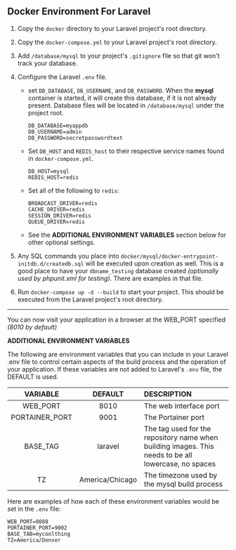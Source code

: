 ## Docker Environment For Laravel

1. Copy the `docker` directory to your Laravel project's root directory.

2. Copy the `docker-compose.yml` to your Laravel project's root directory.

3. Add `/database/mysql` to your project's `.gitignore` file so that git won't track your database.

4. Configure the Laravel `.env` file.

    - set `DB_DATABASE`, `DB_USERNAME`, and `DB_PASSWORD`. When the **mysql** container is started, it will create this database, if it is not already present. Database files will be located in `/database/mysql` under the project root.

        ```
        DB_DATABASE=myappdb
        DB_USERNAME=admin
        DB_PASSWORD=secretpasswordtext
        ```

    - Set `DB_HOST` and `REDIS_host` to their respective service names found in `docker-compose.yml`.

        ```
        DB_HOST=mysql
        REDIS_HOST=redis
        ```

    - Set all of the following to `redis`:

        ```
        BROADCAST_DRIVER=redis
        CACHE_DRIVER=redis
        SESSION_DRIVER=redis
        QUEUE_DRIVER=redis
        ```

    - See the **ADDITIONAL ENVIRONMENT VARIABLES** section below for other optional settings.

4. Any SQL commands you place into `docker/mysql/docker-entrypoint-initdb.d/createdb.sql` will be executed upon creation as well. This is a good place to have your `dbname_testing` database created *(optionally used by phpunit.xml for testing)*. There are examples in that file.

6. Run `docker-compose up -d --build` to start your project. This should be executed from the Laravel project's root directory.

---

You can now visit your application in a browser at the WEB_PORT specified *(8010 by default)*

**ADDITIONAL ENVIRONMENT VARIABLES**

The following are environment variables that you can include in your Laravel .env file to control certain aspects of the build process and the operation of your application. If these variables are not added to Laravel's `.env` file, the DEFAULT is used.

| VARIABLE | DEFAULT | DESCRIPTION |
| :---------: | :---------: | :--------- |
| WEB_PORT | 8010 | The web interface port |
| PORTAINER_PORT | 9001 | The Portainer port |
| BASE_TAG | laravel | The tag used for the repository name when building images. This needs to be all lowercase, no spaces |
| TZ | America/Chicago | The timezone used by the mysql build process |

Here are examples of how each of these environment variables would be set in the `.env` file:

```
WEB_PORT=8088
PORTAINER_PORT=9002
BASE_TAB=mycoolthing
TZ=America/Denver
```
